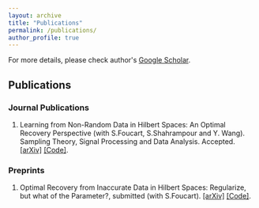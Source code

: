 ```yaml
---
layout: archive
title: "Publications"
permalink: /publications/
author_profile: true
---
```


For more details, please check author's <a href="https://scholar.google.com/citations?user=eAPnyCsAAAAJ&hl=zh-CN" target="_blank">Google Scholar</a>.

## Publications ##

### Journal Publications ###
1. Learning from Non-Random Data in Hilbert Spaces: An Optimal Recovery Perspective (with S.Foucart, S.Shahrampour and Y. Wang). 
   Sampling Theory, Signal Processing and Data Analysis. Accepted. <a href="https://arxiv.org/abs/2006.03706" target="_blank">[arXiv]</a> <a href="https://github.com/liaochunyang/Learning-from-Non-Random-Data-in-Hilbert-Spaces-An-Optimal-Recovery-Perspective" target="_blank">[Code]</a>.

### Preprints ###
1. Optimal Recovery from Inaccurate Data in Hilbert Spaces: Regularize, but what of the Parameter?, submitted  (with S.Foucart). <a href="https://arxiv.org/abs/2111.02601" target="_blank">[arXiv]</a> <a href="https://htmlpreview.github.io/?https://github.com/foucart/COR/blob/master/MATLAB/web/ORHilbert_Reg_repro.html" target="_blank">[Code]</a>.

